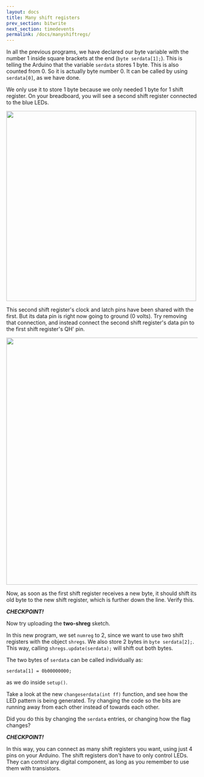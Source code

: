 ```yaml
---
layout: docs
title: Many shift registers
prev_section: bitwrite
next_section: timedevents 
permalink: /docs/manyshiftregs/
---
```



In all the previous programs, we have declared our byte variable with
the number 1 inside square brackets at the end (```byte serdata[1];```). 
This is telling the Arduino that the variable ```serdata``` stores 1 byte. This is also counted from 0. So it is actually byte number 0. It can be called by using ```serdata[0]```, as we have done.

We only use it to store 1 byte because we only needed 1 byte for 1
shift register. On your breadboard, you will see a second shift
register connected to the blue LEDs.

<img src="{{ site.baseurl }}/img/c-shiftreg-2.png" style="width: 500px"/>

This second shift register's clock and latch pins have been shared
with the first. But its data pin is right now going to ground (0
volts).  Try removing that connection, and instead connect the second shift register's data pin to the first shift register's QH' pin. 

<img src="{{ site.baseurl }}/img/c-shiftreg-2-connect.png" style="width: 650px"/>

Now, as soon as the first shift register receives a new byte, it
should shift its old byte to the new shift register, which is further
down the line. Verify this.

**_CHECKPOINT!_**


Now try uploading the **two-shreg** sketch.

In this new program, we set ```numreg``` to 2, since we want to use
two shift registers with the object ```shregs```. We also store 2
bytes in ```byte serdata[2];```. This way, calling ```shregs.update(serdata);``` will shift out both bytes.

The two bytes of ```serdata``` can be called individually as:

```serdata[0] = 0b00000000;
serdata[1] = 0b00000000; 
```

as we do inside ```setup()```. 

Take a look at the new ```changeserdata(int ff)``` function, and see
how the LED pattern is being generated. Try changing the code so the
bits are running away from each other instead of towards each other.

Did you do this by changing the ```serdata``` entries, or changing how
the flag changes?

**_CHECKPOINT!_**


In this way, you can connect as many shift registers you want, using just 4 pins on your Arduino. The shift registers don't have to only
control LEDs. They can control any digital component, as long as you
remember to use them with transistors.


